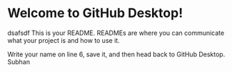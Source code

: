<!-- @format -->

# Welcome to GitHub Desktop!

dsafsdf
This is your README. READMEs are where you can communicate what your project is and how to use it.

Write your name on line 6, save it, and then head back to GitHub Desktop.
Subhan
